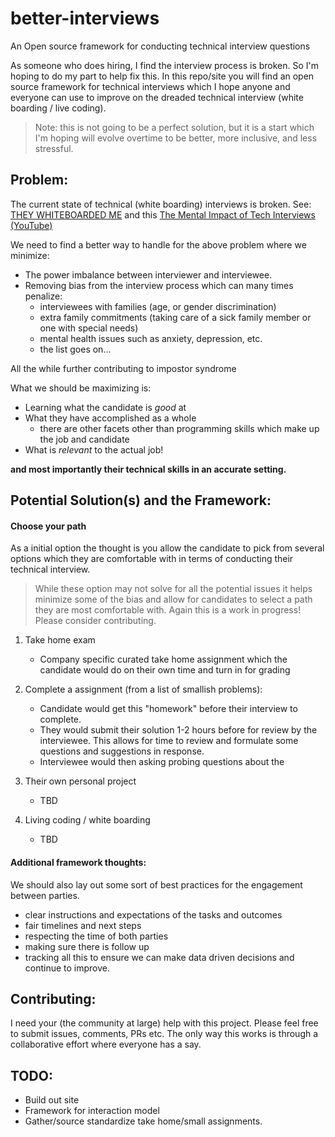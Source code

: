 # better-interviews
An Open source framework for conducting technical interview questions


As someone who does hiring, I find the interview process is broken. So I'm
hoping to do my part to help fix this. In this repo/site you will find an open
source framework for technical interviews which I hope anyone and everyone can
use to improve on the dreaded technical interview (white boarding / live coding).

> Note: this is not going to be a perfect solution, but it is a start which
I'm hoping will evolve overtime to be better, more inclusive, and less stressful.


## Problem:
The current state of technical (white boarding) interviews is broken.
See: [THEY WHITEBOARDED ME](http://they.whiteboarded.me/interview_types/whiteboarding_and_live_coding.html)
and this [The Mental Impact of Tech Interviews (YouTube)](https://www.youtube.com/watch?v=aIrKC41NwC0)


We need to find a better way to handle for the above problem where we minimize:
* The power imbalance between interviewer and interviewee.
* Removing bias from the interview process which can many times penalize:
  - interviewees with families (age, or gender discrimination)
  - extra family commitments (taking care of a sick family member or
    one with special needs)
  - mental health issues such as anxiety, depression, etc.
  - the list goes on...

All the while further contributing to impostor syndrome

What we should be maximizing is:

* Learning what the candidate is *good* at
* What they have accomplished as a whole
  * there are other facets other than programming skills which make up
    the job and candidate
* What is *relevant* to the actual job!

**and most importantly their technical skills in an accurate setting.**


## Potential Solution(s) and the Framework:

#### Choose your path

As a initial option the thought is you allow the candidate to pick from several
options which they are comfortable with in terms of conducting their technical
interview.

> While these option may not solve for all the potential issues it helps minimize
some of the bias and allow for candidates to select a path they are most
comfortable with. Again this is a work in progress! Please consider contributing.

1. Take home exam
   - Company specific curated take home assignment which the candidate would do
     on their own time and turn in for grading


2. Complete a assignment (from a list of smallish problems):
   - Candidate would get this "homework" before their interview to complete.
   - They would submit their solution 1-2 hours before for review by the    
     interviewee. This allows for time to review and formulate some questions
     and suggestions in response.
   - Interviewee would then asking probing questions about the


3. Their own personal project
   - TBD


4. Living coding / white boarding
   - TBD


#### Additional framework thoughts:

We should also lay out some sort of best practices for the engagement between
parties.

- clear instructions and expectations of the tasks and outcomes
- fair timelines and next steps
- respecting the time of both parties
- making sure there is follow up
- tracking all this to ensure we can make data driven decisions and continue to
  improve.


## Contributing:
I need your (the community at large) help with this project. Please feel free to
submit issues, comments, PRs etc. The only way this works is through a
collaborative effort where everyone has a say.


## TODO:

- Build out site
- Framework for interaction model
- Gather/source standardize take home/small assignments.
